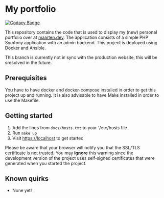 # My portfolio

[![Codacy Badge](https://api.codacy.com/project/badge/Grade/d75c12ea668d439aa28819e9cb31b6cf)](https://app.codacy.com/app/survivorbat/portfolio?utm_source=github.com&utm_medium=referral&utm_content=survivorbat/portfolio&utm_campaign=Badge_Grade_Dashboard)

This repository contains the code that is used to display my (new) personal portfolio
over at [maarten.dev](https://maarten.dev). The application consists of a simple PHP Symfony application
with an admin backend. This project is deployed using Docker and Ansible.

This branch is currently not in sync with the production website, this will be sresolved in the future.

## Prerequisites

You have to have docker and docker-compose installed in order to get this project
up and running. It is also advisable to have Make installed in order to use the Makefile.

## Getting started

1. Add the lines from `docs/hosts.txt` to your `/etc/hosts file
1. Run `make up`
1. Visit [https://localhost](https://localhost) to get started

Please be aware that your browser will notify you that the SSL/TLS certificate is not trusted.
You may **ignore** this warning since the development version of the project uses
self-signed certificates that were generated when you started the project.

## Known quirks

* None yet!

